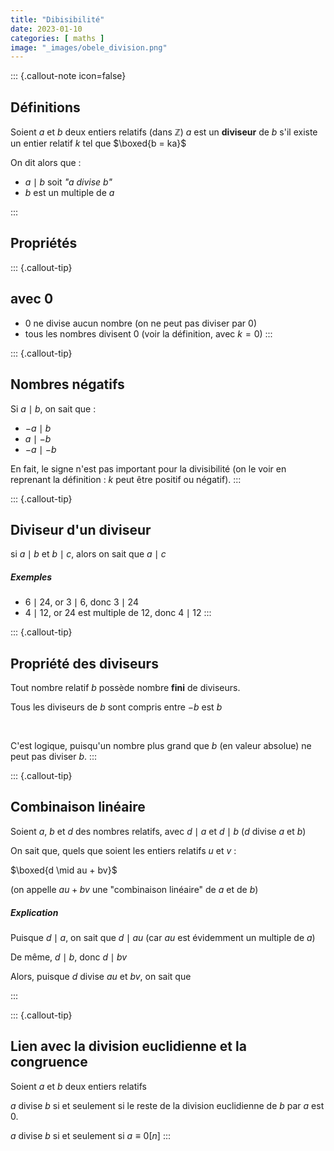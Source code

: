 ```yaml
---
title: "Dibisibilité"
date: 2023-01-10
categories: [ maths ]
image: "_images/obele_division.png"
---
```


::: {.callout-note icon=false}
## Définitions

Soient $a$ et $b$ deux entiers relatifs (dans $\mathbb{Z}$)
$a$ est un **diviseur** de $b$ s'il existe un entier relatif $k$ tel que $\boxed{b = ka}$

On dit alors que :
 - $a\mid b$ soit _"$a$ divise $b$"_
 - $b$ est un multiple de $a$

:::

## Propriétés


::: {.callout-tip}
## avec $0$

 - $0$ ne divise aucun nombre (on ne peut pas diviser par $0$)
 - tous les nombres divisent $0$ (voir la définition, avec $k=0$)
:::

::: {.callout-tip}
## Nombres négatifs

Si $a \mid b$, on sait que :
 - $-a \mid b$
 - $a \mid -b$
 - $-a \mid -b$

En fait, le signe n'est pas important pour la divisibilité (on le voir en reprenant la définition : $k$ peut être positif ou négatif).
:::


::: {.callout-tip}
## Diviseur d'un diviseur

si $a \mid b$ et $b \mid c$, alors on sait que $a \mid c$

##### Exemples

 - $6 \mid 24$, or $3 \mid 6$, donc $3 \mid 24$
 - $4 \mid 12$, or $24$ est multiple de $12$, donc $4 \mid 12$
:::


::: {.callout-tip}
## Propriété des diviseurs

Tout nombre relatif $b$ possède nombre **fini** de diviseurs.

Tous les diviseurs de $b$ sont compris entre $-b$ est $b$

<br/>

C'est logique, puisqu'un nombre plus grand que $b$ (en valeur absolue) ne peut pas diviser $b$.
:::


::: {.callout-tip}
## Combinaison linéaire

Soient $a$, $b$ et $d$ des nombres relatifs, avec $d \mid a$ et $d \mid b$ ($d$ divise $a$ et $b$)

On sait que, quels que soient les entiers relatifs $u$ et $v$ :

$\boxed{d \mid au + bv}$

(on appelle $au + bv$ une "combinaison linéaire" de $a$ et de $b$)


##### Explication

Puisque $d \mid a$, on sait que $d \mid au$ (car $au$ est évidemment un multiple de $a$)

De même, $d \mid b$, donc $d \mid bv$

Alors, puisque $d$ divise $au$ et $bv$, on sait que 

:::


::: {.callout-tip}
## Lien avec la division euclidienne et la congruence

Soient $a$ et $b$ deux entiers relatifs

$a$ divise $b$ si et seulement si le reste de la division euclidienne de $b$ par $a$ est 0.

$a$ divise $b$ si et seulement si $a \equiv 0 [n]$
:::